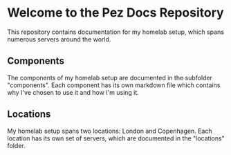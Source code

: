 # Welcome to the Pez Docs Repository

This repository contains documentation for my homelab setup, which spans numerous servers around the world.

## Components

The components of my homelab setup are documented in the subfolder "components". Each component has its own markdown file which contains why I've chosen to use it and how I'm using it.

## Locations

My homelab setup spans two locations: London and Copenhagen. Each location has its own set of servers, which are documented in the "locations" folder.

